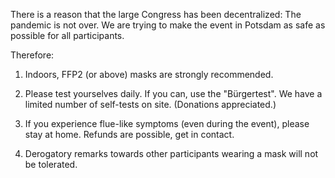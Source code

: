 
There is a reason that the large Congress has been decentralized: The pandemic is not over. We are trying to make the event in Potsdam as safe as possible for all participants.

Therefore:

1. Indoors, FFP2 (or above) masks are strongly recommended.

1. Please test yourselves daily. If you can, use the "Bürgertest". We have a limited number of self-tests on site. (Donations appreciated.)

1. If you experience flue-like symptoms (even during the event), please stay at home. Refunds are possible, get in contact.

1. Derogatory remarks towards other participants wearing a mask will not be tolerated. 
